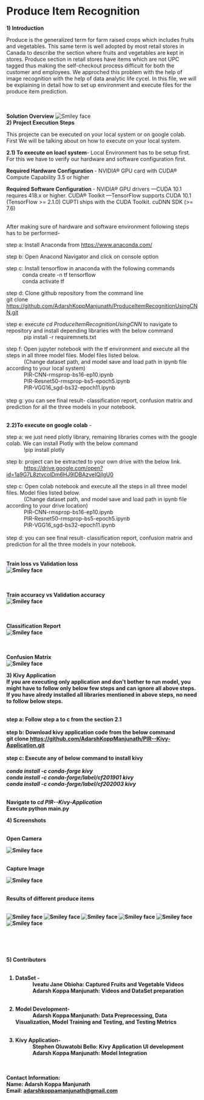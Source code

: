 # Produce Item Recognition

<b>1) Introduction</b>
<p>
Produce is the generalized term for farm raised crops which includes fruits and vegetables. This same term is well adopted by most retail stores in Canada to describe the section where fruits and vegetables are kept in stores. Produce section in retail stores have items which are not UPC tagged thus making the self-checkout process difficult for both the customer and employees. We approched this problem with the help of image recognition with the help of data analytic life cycel. In this file, we will be explaining in detail how to set up environment and execute files for the produce item prediction. </P><br><br>
<b>Solution Overview</b>

 <img src="https://github.com/AdarshKoppManjunath/ProduceItemRecognitionUsingCNN/blob/master/PIR-Images/Solution%20Overwiew.PNG" alt="Smiley face" >
 
 <br>
<b>2) Project Execution Steps</b>
  <p>
  This projecte can be executed on your local system or on google colab. First We will be talking about on how to execute on your local system.</p>
  
 <b> 2.1) To execute on loacl system</b>-
        Local Environment has to be setup  first. For this we have to verify our hardware and software configuration first.<br>
        
 <b> Required Hardware Configuration </b> - NVIDIA® GPU card with CUDA® Compute Capability 3.5 or higher<br>
  
 <b> Required Software Configuration </b>- NVIDIA® GPU drivers —CUDA 10.1 requires 418.x or higher. CUDA® Toolkit —TensorFlow       supports CUDA 10.1 (TensorFlow >= 2.1.0) CUPTI ships with the CUDA Toolkit. cuDNN SDK (>= 7.6)<br><br>
 
 After making sure of hardware and software environment following steps has to be performed-<br>
 
 step a: Install Anaconda from  https://www.anaconda.com/ <br>
 
 step b: Open Anacond Navigator and click on console option <br>
 
 step c: Install tensorflow in anaconda with the following commands <br>
 &emsp;&emsp;&emsp;conda create -n tf tensorflow<br>
 &emsp;&emsp;&emsp;conda activate tf<br>
 
 step d: Clone github repository from the command line <br> git clone https://github.com/AdarshKoppManjunath/ProduceItemRecognitionUsingCNN.git <br>
 
 step e:  execute <i>cd ProduceItemRecognitionUsingCNN</i> to navigate to repository and install depending libraries with the below command<br>
 &emsp;&emsp;&emsp; pip install -r requiremnets.txt
 
 step f: Open jupyter notebook with the tf environment and execute all the steps in all three model files. Model files listed below. <br>
&emsp;&emsp;&emsp;  (Change dataset path, and  model save and load path in ipynb file according to your local system)<br>
 &emsp;&emsp;&emsp;  PIR-CNN-rmsprop-bs16-ep10.ipynb 	<br>
  &emsp;&emsp;&emsp;
 PIR-Resnet50-rmsprop-bs5-epoch5.ipynb	<br>
  &emsp;&emsp;&emsp;
 PIR-VGG16_sgd-bs32-epoch11.ipynb
 <br><br>
 step g: you can see final result- classification report, confusion matrix and prediction for all the three models in your notebook.<br><br>
 
<b> 2.2)To execute on google colab</b> - <br>
 
 step a: we just need  plotly library, remaining libraries comes with the google colab. We can install Plotly with the below command <br>
&emsp;&emsp;&emsp; !pip install plotly<br>

step b: project can be extracted to your own drive with the below link. <br>
&emsp;&emsp;&emsp;
https://drive.google.com/open?id=1a9G7L8ztvcolDm6HJ9IDBAzveIQjIgU0 <br>

 step c: Open colab notebook and execute all the steps in all three model files. Model files listed below. <br>
&emsp;&emsp;&emsp;  (Change dataset path, and  model save and load path in ipynb file according to your drive location)<br>
 &emsp;&emsp;&emsp;  PIR-CNN-rmsprop-bs16-ep10.ipynb 	<br>
  &emsp;&emsp;&emsp;
 PIR-Resnet50-rmsprop-bs5-epoch5.ipynb	<br>
  &emsp;&emsp;&emsp;
 PIR-VGG16_sgd-bs32-epoch11.ipynb
 <br><br>
 step d: you can see final result- classification report, confusion matrix and prediction for all the three models in your notebook.<br><br>
 <br>
 <b>Train loss vs Validation loss <b><br>
 <img src="https://github.com/AdarshKoppManjunath/ProduceItemRecognitionUsingCNN/blob/master/PIR-Images/loss.PNG" alt="Smiley face" >

 <br><br>
 <b>Train accuracy vs Validation accuracy</b><br>
 <img src="https://github.com/AdarshKoppManjunath/ProduceItemRecognitionUsingCNN/blob/master/PIR-Images/accuracy.PNG" alt="Smiley face" >

 <br><br>
 <b>Classification Report</b><br>
 <img src="https://github.com/AdarshKoppManjunath/ProduceItemRecognitionUsingCNN/blob/master/PIR-Images/classification%20report.PNG" alt="Smiley face" >

 <br><br>
 <b>Confusion Matrix</b><br>
<img src="https://github.com/AdarshKoppManjunath/ProduceItemRecognitionUsingCNN/blob/master/PIR-Images/confusion%20matrix.PNG" alt="Smiley face" >

 
 <b>3) Kivy Application</b><br>
  If you are executing only application and don't bother to run model, you might have to follow only below few steps and can ignore all above steps. If you have alredy installed  all libraries mentioned in above steps, no need to follow below steps. <br><br>
  
  step a: Follow step a to c from the section 2.1<br><br>
  step b: Download kivy application code from the below command<br>
  git clone https://github.com/AdarshKoppManjunath/PIR--Kivy-Application.git<br><br>
  step c: Execute  any of below command to install kivy <br><br><i>
  conda install -c conda-forge kivy<br>
  conda install -c conda-forge/label/cf201901 kivy<br>
  conda install -c conda-forge/label/cf202003 kivy</i><br><br>
  
Navigate to <b><i>cd PIR--Kivy-Application</i></b><br>
Execute <b></i>python main.py</i></b><br>
  
 
<b>4) Screenshots</b><br><br>

<b> Open Camera </b>
  
<img src="https://github.com/AdarshKoppManjunath/ProduceItemRecognitionUsingCNN/blob/master/PIR-Screenshots/Open%20Camera.PNG" alt="Smiley face" > <br><br>
  
  
 <b> Capture Image </b>
  
<img src="https://github.com/AdarshKoppManjunath/ProduceItemRecognitionUsingCNN/blob/master/PIR-Screenshots/Capture.PNG" alt="Smiley face" ><br><br>

<b> Results of different produce items</b><br><br>
 
 <img src="https://github.com/AdarshKoppManjunath/ProduceItemRecognitionUsingCNN/blob/master/PIR-Screenshots/Apple.PNG" alt="Smiley face" >
 <img src="https://github.com/AdarshKoppManjunath/ProduceItemRecognitionUsingCNN/blob/master/PIR-Screenshots/Bannana.PNG" alt="Smiley face" >
 <img src="https://github.com/AdarshKoppManjunath/ProduceItemRecognitionUsingCNN/blob/master/PIR-Screenshots/Brocolli.PNG" alt="Smiley face" >
 <img src="https://github.com/AdarshKoppManjunath/ProduceItemRecognitionUsingCNN/blob/master/PIR-Screenshots/Pineapple.PNG" alt="Smiley face" >
 <img src="https://github.com/AdarshKoppManjunath/ProduceItemRecognitionUsingCNN/blob/master/PIR-Screenshots/redchilli.PNG" alt="Smiley face" >
 <img src="https://github.com/AdarshKoppManjunath/ProduceItemRecognitionUsingCNN/blob/master/PIR-Screenshots/CarrotPrediction.PNG" alt="Smiley face" >

<br><br><br>

<b>5) Contributors </b><br><br>
  
1) DataSet - <br>
&emsp;&emsp;&emsp;  Iveatu Jane Obioha: Captured Fruits and Vegetable Videos<br>
&emsp;&emsp;&emsp;  Adarsh Koppa Manjunath: Videos and DataSet preparation<br><br>

2) Model Development-<br>
&emsp;&emsp;&emsp; Adarsh Koppa Manjunath: Data Preprocessing, Data Visualization, Model Training and Testing, and Testing Metrics<br><br>

3) Kivy Application-<br>
&emsp;&emsp;&emsp;  Stephen Oluwatobi Bello: Kivy Application UI development<br>
&emsp;&emsp;&emsp;  Adarsh Koppa Manjunath: Model Integration


<br><br>
<b>Contact Information:</b><br>
Name: Adarsh Koppa Manjunath<br>
Email: adarshkoppamanjunath@gmail.com
